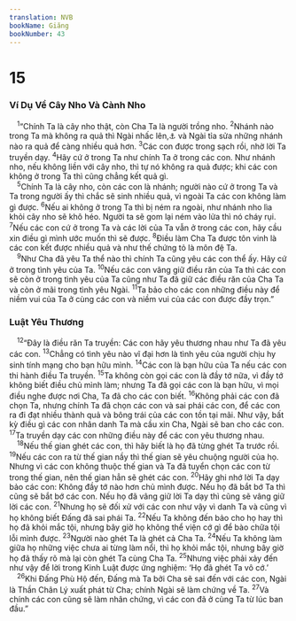 ```yaml
---
translation: NVB
bookName: Giăng 
bookNumber: 43
---
```


<div class="title"><h1>15</h1><h3>Ví Dụ Về Cây Nho Và Cành Nho </h3></div>
<span class="verse gi_15_1"> <sup>1</sup>“Chính Ta là cây nho thật, còn Cha Ta là người trồng nho. </span>
<span class="verse gi_15_2"><sup>2</sup>Nhánh nào trong Ta mà không ra quả thì Ngài nhấc lên,<a data-toggle="tooltip" data-placement="bottom" title="Ctd: cắt bỏ">⚓</a> và Ngài tỉa sửa những nhánh nào ra quả để càng nhiều quả hơn. </span>
<span class="verse gi_15_3"><sup>3</sup>Các con được trong sạch rồi, nhờ lời Ta truyền dạy. </span>
<span class="verse gi_15_4"><sup>4</sup>Hãy cứ ở trong Ta như chính Ta ở trong các con. Như nhánh nho, nếu không liền với cây nho, thì tự nó không ra quả được; khi các con không ở trong Ta thì cũng chẳng kết quả gì. <br/></span>
<span class="verse gi_15_5"> <sup>5</sup>Chính Ta là cây nho, còn các con là nhánh; người nào cứ ở trong Ta và Ta trong người ấy thì chắc sẽ sinh nhiều quả, vì ngoài Ta các con không làm gì được. </span>
<span class="verse gi_15_6"><sup>6</sup>Nếu ai không ở trong Ta thì bị ném ra ngoài, như nhánh nho lìa khỏi cây nho sẽ khô héo. Người ta sẽ gom lại ném vào lửa thì nó cháy rụi. </span>
<span class="verse gi_15_7"><sup>7</sup>Nếu các con cứ ở trong Ta và các lời của Ta vẫn ở trong các con, hãy cầu xin điều gì mình ước muốn thì sẽ được. </span>
<span class="verse gi_15_8"><sup>8</sup>Điều làm Cha Ta được tôn vinh là các con kết được nhiều quả và như thế chứng tỏ là môn đệ Ta. <br/></span>
<span class="verse gi_15_9"> <sup>9</sup>Như Cha đã yêu Ta thể nào thì chính Ta cũng yêu các con thể ấy. Hãy cứ ở trong tình yêu của Ta. </span>
<span class="verse gi_15_10"><sup>10</sup>Nếu các con vâng giữ điều răn của Ta thì các con sẽ còn ở trong tình yêu của Ta cũng như Ta đã giữ các điều răn của Cha Ta và còn ở mãi trong tình yêu Ngài. </span>
<span class="verse gi_15_11"><sup>11</sup>Ta bảo cho các con những điều này để niềm vui của Ta ở cùng các con và niềm vui của các con được đầy trọn.” <br/></span>
<div class="title"><h3>Luật Yêu Thương </h3></div>
<span class="verse gi_15_12"> <sup>12</sup>“Đây là điều răn Ta truyền: Các con hãy yêu thương nhau như Ta đã yêu các con. </span>
<span class="verse gi_15_13"><sup>13</sup>Chẳng có tình yêu nào vĩ đại hơn là tình yêu của người chịu hy sinh tính mạng cho bạn hữu mình. </span>
<span class="verse gi_15_14"><sup>14</sup>Các con là bạn hữu của Ta nếu các con thi hành điều Ta truyền. </span>
<span class="verse gi_15_15"><sup>15</sup>Ta không còn gọi các con là đầy tớ nữa, vì đầy tớ không biết điều chủ mình làm; nhưng Ta đã gọi các con là bạn hữu, vì mọi điều nghe được nơi Cha, Ta đã cho các con biết. </span>
<span class="verse gi_15_16"><sup>16</sup>Không phải các con đã chọn Ta, nhưng chính Ta đã chọn các con và sai phái các con, để các con ra đi đạt nhiều thành quả và bông trái của các con tồn tại mãi. Như vậy, bất kỳ điều gì các con nhân danh Ta mà cầu xin Cha, Ngài sẽ ban cho các con. </span>
<span class="verse gi_15_17"><sup>17</sup>Ta truyền dạy các con những điều này để các con yêu thương nhau. <br/></span>
<span class="verse gi_15_18"> <sup>18</sup>Nếu thế gian ghét các con, thì hãy biết là họ đã từng ghét Ta trước rồi. </span>
<span class="verse gi_15_19"><sup>19</sup>Nếu các con ra từ thế gian nầy thì thế gian sẽ yêu chuộng người của họ. Nhưng vì các con không thuộc thế gian và Ta đã tuyển chọn các con từ trong thế gian, nên thế gian hẳn sẽ ghét các con. </span>
<span class="verse gi_15_20"><sup>20</sup>Hãy ghi nhớ lời Ta dạy bảo các con: Không đầy tớ nào hơn chủ mình được. Nếu họ đã bắt bớ Ta thì cũng sẽ bắt bớ các con. Nếu họ đã vâng giữ lời Ta dạy thì cũng sẽ vâng giữ lời các con. </span>
<span class="verse gi_15_21"><sup>21</sup>Nhưng họ sẽ đối xử với các con như vậy vì danh Ta và cũng vì họ không biết Đấng đã sai phái Ta. </span>
<span class="verse gi_15_22"><sup>22</sup>Nếu Ta không đến bảo cho họ hay thì họ đã khỏi mắc tội, nhưng bây giờ họ không thể viện cớ gì để bào chữa tội lỗi mình được. </span>
<span class="verse gi_15_23"><sup>23</sup>Người nào ghét Ta là ghét cả Cha Ta. </span>
<span class="verse gi_15_24"><sup>24</sup>Nếu Ta không làm giữa họ những việc chưa ai từng làm nổi, thì họ khỏi mắc tội, nhưng bây giờ họ đã thấy rõ mà lại còn ghét Ta cùng Cha Ta. </span>
<span class="verse gi_15_25"><sup>25</sup>Nhưng việc phải xảy đến như vậy để lời trong Kinh Luật được ứng nghiệm: ‘Họ đã ghét Ta vô cớ.’ <br/></span>
<span class="verse gi_15_26"> <sup>26</sup>Khi Đấng Phù Hộ đến, Đấng mà Ta bởi Cha sẽ sai đến với các con, Ngài là Thần Chân Lý xuất phát từ Cha; chính Ngài sẽ làm chứng về Ta. </span>
<span class="verse gi_15_27"><sup>27</sup>Và chính các con cũng sẽ làm nhân chứng, vì các con đã ở cùng Ta từ lúc ban đầu.” <br/></span>
